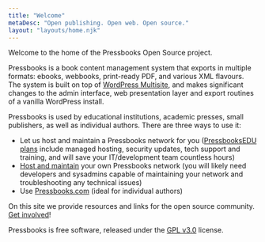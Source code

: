 ```yaml
---
title: "Welcome"
metaDesc: "Open publishing. Open web. Open source."
layout: "layouts/home.njk"
---
```


Welcome to the home of the Pressbooks Open Source project.

Pressbooks is a book content management system that exports in multiple formats: ebooks, webbooks, print-ready PDF, and 
various XML flavours. The system is built on top of 
[WordPress Multisite](https://wordpress.org/support/article/glossary/#multisite), and makes significant changes to the 
admin interface, web presentation layer and export routines of a vanilla WordPress install.

Pressbooks is used by educational institutions, academic presses, small publishers, as well as individual authors. There
are three ways to use it:

- Let us host and maintain a Pressbooks network for you
  ([PressbooksEDU plans](https://pressbooks.com/for-educational-institutions/) include managed hosting, security 
  updates, tech support and training, and will save your IT/development team countless hours)
- [Host and maintain](https://docs.pressbooks.org/installation/) your own Pressbooks network (you will likely need 
  developers and sysadmins capable of maintaining your network and troubleshooting any technical issues)
- Use [Pressbooks.com](https://pressbooks.com/self-publishers/) (ideal for individual authors)

On this site we provide resources and links for the open source community.
[Get involved](/support-pressbooks/)!

Pressbooks is free software, released under the
[GPL v3.0](https://opensource.org/licenses/GPL-3.0) license.
